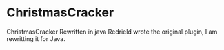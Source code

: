 # ChristmasCracker
ChristmasCracker Rewritten in java
Redrield wrote the original plugin, I am rewritting it for Java.
